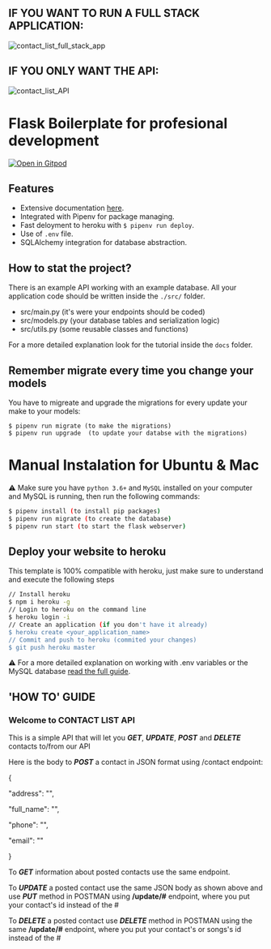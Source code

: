## IF YOU WANT TO RUN A FULL STACK APPLICATION:

![contact_list_full_stack_app](https://user-images.githubusercontent.com/42359973/102006672-cd5a5900-3cf0-11eb-92e9-7c1eb8d04272.gif)

## IF YOU ONLY WANT THE API:

![contact_list_API](https://user-images.githubusercontent.com/42359973/102007218-0d233f80-3cf5-11eb-871e-4cd20448a951.gif)


# Flask Boilerplate for profesional development

[![Open in Gitpod](https://gitpod.io/button/open-in-gitpod.svg)](https://gitpod.io#https://github.com/4GeeksAcademy/flask-rest-hello.git)

## Features

- Extensive documentation [here](https://github.com/4GeeksAcademy/flask-rest-hello/tree/master/docs).
- Integrated with Pipenv for package managing.
- Fast deloyment to heroku with `$ pipenv run deploy`.
- Use of `.env` file.
- SQLAlchemy integration for database abstraction.

## How to stat the project?

There is an example API working with an example database. All your application code should be written inside the `./src/` folder.

- src/main.py (it's were your endpoints should be coded)
- src/models.py (your database tables and serialization logic)
- src/utils.py (some reusable classes and functions)

For a more detailed explanation look for the tutorial inside the `docs` folder.

## Remember migrate every time you change your models

You have to migreate and upgrade the migrations for every update your make to your models:
```
$ pipenv run migrate (to make the migrations)
$ pipenv run upgrade  (to update your databse with the migrations)
```


# Manual Instalation for Ubuntu & Mac

⚠️ Make sure you have `python 3.6+` and `MySQL` installed on your computer and MySQL is running, then run the following commands:
```sh
$ pipenv install (to install pip packages)
$ pipenv run migrate (to create the database)
$ pipenv run start (to start the flask webserver)
```


## Deploy your website to heroku

This template is 100% compatible with heroku, just make sure to understand and execute the following steps

```sh
// Install heroku
$ npm i heroku -g
// Login to heroku on the command line
$ heroku login -i
// Create an application (if you don't have it already)
$ heroku create <your_application_name>
// Commit and push to heroku (commited your changes)
$ git push heroku master
```
⚠️ For a more detailed explanation on working with .env variables or the MySQL database [read the full guide](https://github.com/4GeeksAcademy/flask-rest-hello/blob/master/docs/DEPLOY_YOUR_APP.md).


## 'HOW TO' GUIDE

### Welcome to CONTACT LIST API

This is a simple API that will let you ***GET***, ***UPDATE***, ***POST*** and ***DELETE*** contacts to/from our API

Here is the body to ***POST*** a contact in JSON format using /contact endpoint:

{

"address": "",

"full_name": "",

"phone": "",

"email": ""

}

To ***GET*** information about posted contacts use the same endpoint.

To ***UPDATE***  a posted contact use the same JSON body as shown above and use ***PUT*** method in POSTMAN using **/update/#**  endpoint, where you put your contact's id instead of the #

To ***DELETE*** a posted contact use ***DELETE*** method in POSTMAN using the same **/update/#**  endpoint, where you put your contact's or songs's id instead of the #
